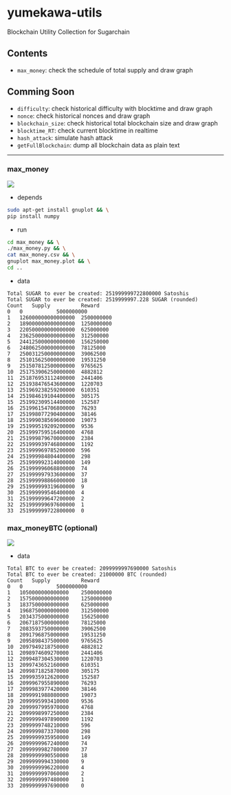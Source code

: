 # yumekawa-utils
Blockchain Utility Collection for Sugarchain

## Contents
 - `max_money`: check the schedule of total supply and draw graph

## Comming Soon
 - `difficulty`: check historical difficulty with blocktime and draw graph
 - `nonce`: check historical nonces and draw graph
 - `blockchain_size`: check historical total blockchain size and draw graph
 - `blocktime_RT`: check current blocktime in realtime
 - `hash_attack`: simulate hash attack
 - `getFullBlockchain`: dump all blockchain data as plain text

-----

### max_money
![](https://github.com/sugarchain-project/yumekawa-utils/blob/master/max_money/max_money.png)

 - depends
```bash
sudo apt-get install gnuplot && \
pip install numpy
```

 - run
```bash
cd max_money && \
./max_money.py && \
cat max_money.csv && \
gnuplot max_money.plot && \
cd ..
```

 - data
```
Total SUGAR to ever be created: 251999999722800000 Satoshis
Total SUGAR to ever be created: 2519999997.228 SUGAR (rounded)
Count	Supply			Reward
0	0			5000000000
1	126000000000000000	2500000000
2	189000000000000000	1250000000
3	220500000000000000	625000000
4	236250000000000000	312500000
5	244125000000000000	156250000
6	248062500000000000	78125000
7	250031250000000000	39062500
8	251015625000000000	19531250
9	251507812500000000	9765625
10	251753906250000000	4882812
11	251876953112400000	2441406
12	251938476543600000	1220703
13	251969238259200000	610351
14	251984619104400000	305175
15	251992309514400000	152587
16	251996154706800000	76293
17	251998077290400000	38146
18	251999038569600000	19073
19	251999519209200000	9536
20	251999759516400000	4768
21	251999879670000000	2384
22	251999939746800000	1192
23	251999969785200000	596
24	251999984804400000	298
25	251999992314000000	149
26	251999996068800000	74
27	251999997933600000	37
28	251999998866000000	18
29	251999999319600000	9
30	251999999546400000	4
31	251999999647200000	2
32	251999999697600000	1
33	251999999722800000	0
```

### max_moneyBTC (optional)
![](https://github.com/sugarchain-project/yumekawa-utils/blob/master/max_moneyBTC/max_moneyBTC.png)

 - data
```
Total BTC to ever be created: 2099999997690000 Satoshis
Total BTC to ever be created: 21000000 BTC (rounded)
Count	Supply			Reward
0	0			5000000000
1	1050000000000000	2500000000
2	1575000000000000	1250000000
3	1837500000000000	625000000
4	1968750000000000	312500000
5	2034375000000000	156250000
6	2067187500000000	78125000
7	2083593750000000	39062500
8	2091796875000000	19531250
9	2095898437500000	9765625
10	2097949218750000	4882812
11	2098974609270000	2441406
12	2099487304530000	1220703
13	2099743652160000	610351
14	2099871825870000	305175
15	2099935912620000	152587
16	2099967955890000	76293
17	2099983977420000	38146
18	2099991988080000	19073
19	2099995993410000	9536
20	2099997995970000	4768
21	2099998997250000	2384
22	2099999497890000	1192
23	2099999748210000	596
24	2099999873370000	298
25	2099999935950000	149
26	2099999967240000	74
27	2099999982780000	37
28	2099999990550000	18
29	2099999994330000	9
30	2099999996220000	4
31	2099999997060000	2
32	2099999997480000	1
33	2099999997690000	0
```